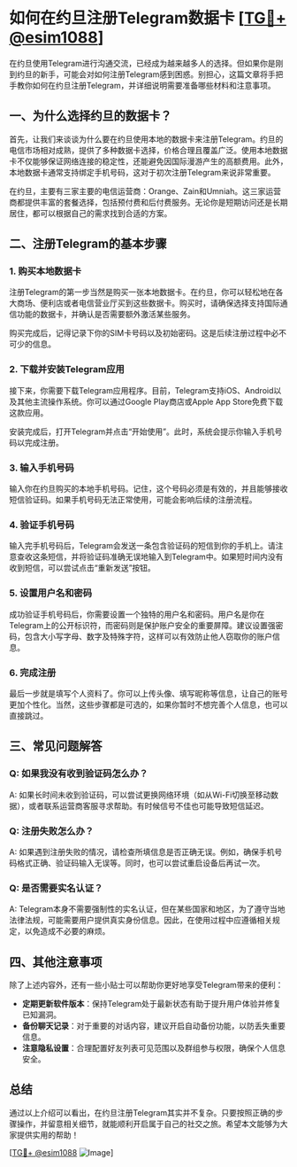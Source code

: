 # 如何在约旦注册Telegram数据卡 [[TG💪+ @esim1088](https://t.me/s/esim1088)]

在约旦使用Telegram进行沟通交流，已经成为越来越多人的选择。但如果你是刚到约旦的新手，可能会对如何注册Telegram感到困惑。别担心，这篇文章将手把手教你如何在约旦注册Telegram，并详细说明需要准备哪些材料和注意事项。

## 一、为什么选择约旦的数据卡？

首先，让我们来谈谈为什么要在约旦使用本地的数据卡来注册Telegram。约旦的电信市场相对成熟，提供了多种数据卡选择，价格合理且覆盖广泛。使用本地数据卡不仅能够保证网络连接的稳定性，还能避免因国际漫游产生的高额费用。此外，本地数据卡通常支持绑定手机号码，这对于初次注册Telegram来说非常重要。

在约旦，主要有三家主要的电信运营商：Orange、Zain和Umniah。这三家运营商都提供丰富的套餐选择，包括预付费和后付费服务。无论你是短期访问还是长期居住，都可以根据自己的需求找到合适的方案。

## 二、注册Telegram的基本步骤

### 1. 购买本地数据卡

注册Telegram的第一步当然是购买一张本地数据卡。在约旦，你可以轻松地在各大商场、便利店或者电信营业厅买到这些数据卡。购买时，请确保选择支持国际通信功能的数据卡，并确认是否需要额外激活某些服务。

购买完成后，记得记录下你的SIM卡号码以及初始密码。这是后续注册过程中必不可少的信息。

### 2. 下载并安装Telegram应用

接下来，你需要下载Telegram应用程序。目前，Telegram支持iOS、Android以及其他主流操作系统。你可以通过Google Play商店或Apple App Store免费下载这款应用。

安装完成后，打开Telegram并点击“开始使用”。此时，系统会提示你输入手机号码以完成注册。

### 3. 输入手机号码

输入你在约旦购买的本地手机号码。记住，这个号码必须是有效的，并且能够接收短信验证码。如果手机号码无法正常使用，可能会影响后续的注册流程。

### 4. 验证手机号码

输入完手机号码后，Telegram会发送一条包含验证码的短信到你的手机上。请注意查收这条短信，并将验证码准确无误地输入到Telegram中。如果短时间内没有收到短信，可以尝试点击“重新发送”按钮。

### 5. 设置用户名和密码

成功验证手机号码后，你需要设置一个独特的用户名和密码。用户名是你在Telegram上的公开标识符，而密码则是保护账户安全的重要屏障。建议设置强密码，包含大小写字母、数字及特殊字符，这样可以有效防止他人窃取你的账户信息。

### 6. 完成注册

最后一步就是填写个人资料了。你可以上传头像、填写昵称等信息，让自己的账号更加个性化。当然，这些步骤都是可选的，如果你暂时不想完善个人信息，也可以直接跳过。

## 三、常见问题解答

### Q: 如果我没有收到验证码怎么办？

A: 如果长时间未收到验证码，可以尝试更换网络环境（如从Wi-Fi切换至移动数据），或者联系运营商客服寻求帮助。有时候信号不佳也可能导致短信延迟。

### Q: 注册失败怎么办？

A: 如果遇到注册失败的情况，请检查所填信息是否正确无误。例如，确保手机号码格式正确、验证码输入无误等。同时，也可以尝试重启设备后再试一次。

### Q: 是否需要实名认证？

A: Telegram本身不需要强制性的实名认证，但在某些国家和地区，为了遵守当地法律法规，可能需要用户提供真实身份信息。因此，在使用过程中应遵循相关规定，以免造成不必要的麻烦。

## 四、其他注意事项

除了上述内容外，还有一些小贴士可以帮助你更好地享受Telegram带来的便利：

- **定期更新软件版本**：保持Telegram处于最新状态有助于提升用户体验并修复已知漏洞。
- **备份聊天记录**：对于重要的对话内容，建议开启自动备份功能，以防丢失重要信息。
- **注意隐私设置**：合理配置好友列表可见范围以及群组参与权限，确保个人信息安全。

## 总结

通过以上介绍可以看出，在约旦注册Telegram其实并不复杂。只要按照正确的步骤操作，并留意相关细节，就能顺利开启属于自己的社交之旅。希望本文能够为大家提供实用的帮助！

[[TG💪+ @esim1088](https://t.me/s/esim1088) ![Image](https://i.postimg.cc/4NQfJmqS/Snipaste-2025-05-13-00-14-12.png)]